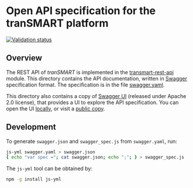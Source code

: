 # Open API specification for the tranSMART platform
[![Validation status](http://online.swagger.io/validator?url=https://raw.githubusercontent.com/thehyve/transmart-upgrade/master/open-api/swagger.json)](http://online.swagger.io/validator/debug?url=https://raw.githubusercontent.com/thehyve/transmart-upgrade/master/open-api/swagger.json)

## Overview

The REST API of _tranSMART_ is implemented in the [transmart-rest-api](../transmart-rest-api) module.
This directory contains the API documentation, written in [Swagger]((https://swagger.io/)) specification format.
The specification is in the file [swagger.yaml](swagger.yaml).

This directory also contains a copy of [Swagger UI](https://github.com/swagger-api/swagger-ui)
(released under Apache 2.0 license), that provides a UI to explore the API specification.
You can open the UI [locally](index.html), or visit a
[public copy](http://transmart-pro-test.thehyve.net/open-api).



## Development

To generate `swagger.json` and `swagger_spec.js` from `swagger.yaml`, run:
```bash
js-yml swagger.yaml > swagger.json
{ echo "var spec ="; cat swagger.json; echo ";"; } > swagger_spec.js
```

The `js-yml` tool can be obtained by:

```bash
npm -g install js-yml
```
